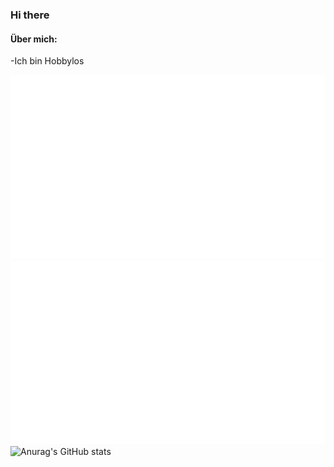 ### Hi there

#### Über mich:
-Ich bin Hobbylos  
 
![jstrieb Stats](https://raw.githubusercontent.com/CuzImBisonratte/stats/746637d64b8eecf96edac1276f38372547345ce0/generated/languages.svg)
![jstrieb Stats](https://raw.githubusercontent.com/CuzImBisonratte/stats/746637d64b8eecf96edac1276f38372547345ce0/generated/overview.svg)
![Anurag's GitHub stats](https://github-readme-stats.vercel.app/api?username=CuzImBisonratte&show_icons=true&title_color=4cc28d&&text_color=4cc28d&bg_color=000000)
